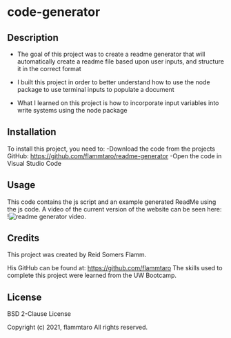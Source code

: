 # code-generator

## Description
- The goal of this project was to create a readme generator that will automatically create a readme file based upon user inputs, and structure it in the correct format

- I built this project in order to better understand how to use the node package to use terminal inputs to populate a document

- What I learned on this project is how to incorporate input variables into write systems using the node package

## Installation
To install this project, you need to:
-Download the code from the projects GitHub: https://github.com/flammtaro/readme-generator
-Open the code in Visual Studio Code

## Usage
This code contains the js script and an example generated ReadMe using the js code. A video of the current version of the website can be seen here: !![readme generator video](https://i.imgur.com/mMe1sVr.png). 

## Credits
This project was created by Reid Somers Flamm. 

His GitHub can be found at: https://github.com/flammtaro
The skills used to complete this project were learned from the UW Bootcamp. 

## License
BSD 2-Clause License

Copyright (c) 2021, flammtaro
All rights reserved.